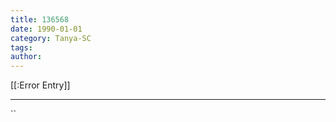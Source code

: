```yaml
---
title: 136568
date: 1990-01-01
category: Tanya-SC
tags: 
author: 
---
```


[[:Error Entry]]

---



``
